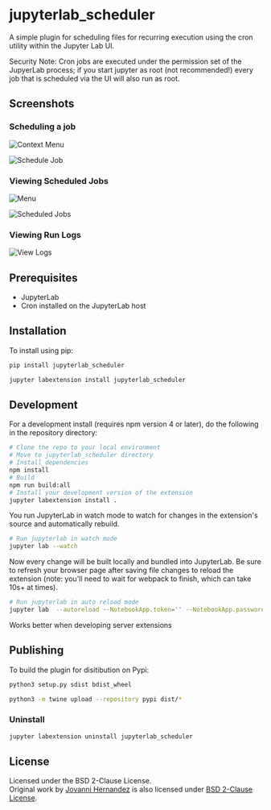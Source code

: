 # jupyterlab_scheduler

A simple plugin for scheduling files for recurring execution using the cron utility within the Jupyter Lab UI.

Security Note: Cron jobs are executed under the permission set of the JupyerLab process; if you start jupyter as root (not recommended!) every job that is scheduled via the UI will also run as root.

## Screenshots

### Scheduling a job

![Context Menu](https://raw.githubusercontent.com/News-Teller/jupyterlab_scheduler/master/screenshots/context-menu.png)

![Schedule Job](https://raw.githubusercontent.com/News-Teller/jupyterlab_scheduler/master/screenshots/schedule-job.png)

### Viewing Scheduled Jobs

![Menu](https://raw.githubusercontent.com/News-Teller/jupyterlab_scheduler/master/screenshots/main-menu.png)

![Scheduled Jobs](https://raw.githubusercontent.com/News-Teller/jupyterlab_scheduler/master/screenshots/scheduled-jobs.png)

### Viewing Run Logs

![View Logs](https://raw.githubusercontent.com/News-Teller/jupyterlab_scheduler/master/screenshots/view-logs.png)

## Prerequisites

- JupyterLab
- Cron installed on the JupyterLab host

## Installation

To install using pip:

```bash
pip install jupyterlab_scheduler

jupyter labextension install jupyterlab_scheduler
```

## Development

For a development install (requires npm version 4 or later), do the following in the repository directory:

```bash
# Clone the repo to your local environment
# Move to jupyterlab_scheduler directory
# Install dependencies
npm install
# Build
npm run build:all
# Install your development version of the extension
jupyter labextension install .
```

You run JupyterLab in watch mode to watch for changes in the extension's source and automatically rebuild.

```bash
# Run jupyterlab in watch mode
jupyter lab --watch
```

Now every change will be built locally and bundled into JupyterLab. Be sure to refresh your browser page after saving file changes to reload the extension (note: you'll need to wait for webpack to finish, which can take 10s+ at times).

```bash
# Run jupyterlab in auto reload mode
jupyter lab  --autoreload --NotebookApp.token='' --NotebookApp.password='' --no-browser
```

Works better when developing server extensions

## Publishing

To build the plugin for disitibution on Pypi:

```bash
python3 setup.py sdist bdist_wheel

python3 -m twine upload --repository pypi dist/*
```

### Uninstall

```bash
jupyter labextension uninstall jupyterlab_scheduler
```

## License

Licensed under the BSD 2-Clause License.  
Original work by [Jovanni Hernandez](https://github.com/tiburon-security/jupyterlab_scheduler) is also licensed under [BSD 2-Clause License](https://pypi.org/project/jupyterlab-scheduler/).
